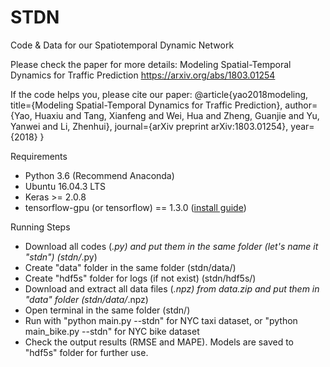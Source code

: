 # STDN


Code & Data for our Spatiotemporal Dynamic Network

Please check the paper for more details:
Modeling Spatial-Temporal Dynamics for Traffic Prediction
https://arxiv.org/abs/1803.01254

If the code helps you, please cite our paper:
@article{yao2018modeling,
  title={Modeling Spatial-Temporal Dynamics for Traffic Prediction},
  author={Yao, Huaxiu and Tang, Xianfeng and Wei, Hua and Zheng, Guanjie and Yu, Yanwei and Li, Zhenhui},
  journal={arXiv preprint arXiv:1803.01254},
  year={2018}
}


Requirements

  - Python 3.6 (Recommend Anaconda)
  - Ubuntu 16.04.3 LTS
  - Keras >= 2.0.8
  - tensorflow-gpu (or tensorflow) == 1.3.0 ([install guide](https://www.tensorflow.org/versions/r1.0/install/install_linux))


Running Steps
  - Download all codes (*.py) and put them in the same folder (let's name it "stdn") (stdn/*.py)
  - Create "data" folder in the same folder (stdn/data/)
  - Create "hdf5s" folder for logs (if not exist) (stdn/hdf5s/)
  - Download and extract all data files (*.npz) from data.zip and put them in "data" folder (stdn/data/*.npz)
  - Open terminal in the same folder (stdn/)
  - Run with "python main.py --stdn" for NYC taxi dataset, or "python main_bike.py --stdn" for NYC bike dataset
  - Check the output results (RMSE and MAPE). Models are saved to "hdf5s" folder for further use.
